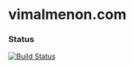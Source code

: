 # vimalmenon.com

### Status
[![Build Status](https://travis-ci.org/vimalmenon/new-vimalmenon.com.png)](https://travis-ci.org/vimalmenon/new-vimalmenon.com)
